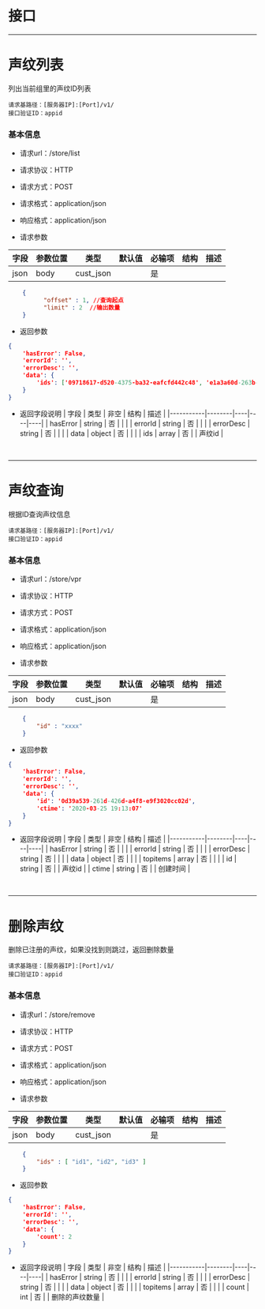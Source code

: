 # 接口
---
# 声纹列表

列出当前组里的声纹ID列表

    请求基路径：[服务器IP]:[Port]/v1/
    接口验证ID：appid


### 基本信息
* 请求url：/store/list

* 请求协议：HTTP

* 请求方式：POST

* 请求格式：application/json

* 响应格式：application/json

* 请求参数

| 字段    | 参数位置     | 类型     | 默认值 | 必输项 | 结构 | 描述      |
|-------|----------|--------|-----|-----|----|---------|
| json | body | cust_json |     | 是   |    | <json> |

``` json
    {
          "offset" : 1, //查询起点
          "limit" : 2  //输出数量
    }
```

* 返回参数
``` json
{
    'hasError': False,
    'errorId': '',
    'errorDesc': '',
    'data': {
        'ids': ['09718617-d520-4375-ba32-eafcfd442c48', 'e1a3a60d-263b-4229-88e4-d0c9e1b43036']
    }
}
```

* 返回字段说明
| 字段        | 类型     | 非空 | 结构 | 描述 |
|-----------|--------|----|----|----|
| hasError  | string | 否  |    |    |
| errorId   | string | 否  |    |    |
| errorDesc | string | 否  |    |    |
| data      | object | 否  |    |    |
| ids       | array | 否  |    |  声纹id |

&nbsp;&nbsp;&nbsp;&nbsp;&nbsp;&nbsp;&nbsp;&nbsp;&nbsp;&nbsp;

---

# 声纹查询

根据ID查询声纹信息

    请求基路径：[服务器IP]:[Port]/v1/
    接口验证ID：appid

### 基本信息
* 请求url：/store/vpr

* 请求协议：HTTP

* 请求方式：POST

* 请求格式：application/json

* 响应格式：application/json

* 请求参数

| 字段    | 参数位置     | 类型     | 默认值 | 必输项 | 结构 | 描述      |
|-------|----------|--------|-----|-----|----|---------|
| json | body | cust_json |     | 是   |    | <json> |

``` json
    {
		"id" : "xxxx"
    }
```
* 返回参数
``` json
{
    'hasError': False,
    'errorId': '',
    'errorDesc': '',
    'data': {
        'id': '0d39a539-261d-426d-a4f8-e9f3020cc02d',
        'ctime': '2020-03-25 19:13:07'
    }
}
```
* 返回字段说明
| 字段        | 类型     | 非空 | 结构 | 描述 |
|-----------|--------|----|----|----|
| hasError  | string | 否  |    |    |
| errorId   | string | 否  |    |    |
| errorDesc | string | 否  |    |    |
| data      | object | 否  |    |    |
| topitems  | array | 否  |    |    |
| id        | string | 否  |    | 声纹id  |
| ctime    | string | 否  |    | 创建时间 |

&nbsp;&nbsp;&nbsp;&nbsp;&nbsp;&nbsp;&nbsp;&nbsp;&nbsp;&nbsp;

---

# 删除声纹

删除已注册的声纹，如果没找到则跳过，返回删除数量

    请求基路径：[服务器IP]:[Port]/v1/
    接口验证ID：appid

### 基本信息
* 请求url：/store/remove

* 请求协议：HTTP

* 请求方式：POST

* 请求格式：application/json

* 响应格式：application/json

* 请求参数

| 字段    | 参数位置     | 类型     | 默认值 | 必输项 | 结构 | 描述      |
|-------|----------|--------|-----|-----|----|---------|
| json | body | cust_json |     | 是   |    | <json> |


``` json
    {
		"ids" : [ "id1", "id2", "id3" ]
    }
```
* 返回参数
``` json
{
    'hasError': False,
    'errorId': '',
    'errorDesc': '',
    'data': {
        'count': 2
    }
}
```

* 返回字段说明
| 字段        | 类型     | 非空 | 结构 | 描述 |
|-----------|--------|----|----|----|
| hasError  | string | 否  |    |    |
| errorId   | string | 否  |    |    |
| errorDesc | string | 否  |    |    |
| data      | object | 否  |    |    |
| topitems  | array | 否  |    |    |
| count     | int | 否  |    | 删除的声纹数量  |
